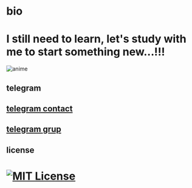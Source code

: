 
# bio

# I still need to learn, let's study with me to start something new...!!!


![anime](https://avatars.githubusercontent.com/u/123780158?v=4)


## telegram
## [telegram contact](https://t.me/givpn/)
## [telegram grup](https://t.me/givpn_grup/)


## license

# [![MIT License](https://img.shields.io/badge/License-MIT-green.svg)](https://choosealicense.com/licenses/mit/)

